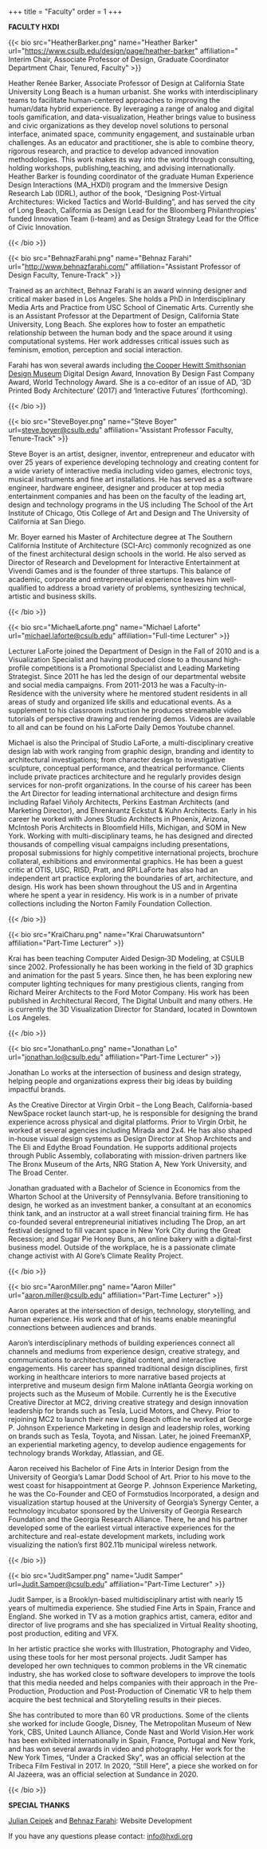 +++
title = "Faculty"
order = 1
+++



**FACULTY HXDI**


{{< bio src="HeatherBarker.png" name="Heather Barker" url="https://www.csulb.edu/design/page/heather-barker" affiliation=" Interim Chair, Associate Professor of Design, Graduate Coordinator Department Chair, Tenured, Faculty" >}}

Heather Renée Barker, Associate Professor of Design at California State University Long Beach is a human urbanist. She works with interdisciplinary teams to facilitate human-centered approaches to improving the human/data hybrid experience. By leveraging a range of analog and digital tools gamification, and data-visualization, Heather brings value to business and civic organizations as they develop novel solutions to personal interface, animated space, community engagement, and sustainable urban challenges. As an educator and practitioner, she is able to combine theory, rigorous research, and practice to develop advanced innovation methodologies. This work makes its way into the world through consulting, holding workshops, publishing,teaching, and advising internationally. Heather Barker is founding coordinator of the graduate Human Experience Design Interactions (MA_HXDI) program and the Immersive Design Research Lab (IDRL), author of the book, “Designing Post-Virtual Architectures: Wicked Tactics and World-Building”, and has served the city of Long Beach, California as Design Lead for the Bloomberg Philanthropies’ funded Innovation Team (i-team) and as Design Strategy Lead for the
Office of Civic Innovation.

{{< /bio >}}

{{< bio src="BehnazFarahi.png" name="Behnaz Farahi" url="http://www.behnazfarahi.com/" affiliation="Assistant Professor of Design Faculty, Tenure-Track" >}}

Trained as an architect, Behnaz Farahi is an award winning designer and critical maker based in Los Angeles. She holds a PhD in Interdisciplinary Media Arts and Practice from USC School of Cinematic Arts. Currently she is an Assistant Professor at the Department of Design, California State University, Long Beach. She explores how to foster an empathetic relationship between the human body and the space around it using computational systems. Her work addresses critical issues such as feminism, emotion, perception and social interaction. 

Farahi has won several awards including [the Cooper Hewitt Smithsonian Design Museum](https://www.cooperhewitt.org/national-design-awards/2021-national-design-awards-winners/#meet-the-winners) Digital Design Award, Innovation By Design Fast Company Award, World Technology Award. She is a co-editor of an issue of AD, ‘3D Printed Body Architecture’ (2017) and ‘Interactive Futures’ (forthcoming).

{{< /bio >}}

{{< bio src="SteveBoyer.png" name="Steve Boyer" url=steve.boyer@csulb.edu" affiliation="Assistant Professor Faculty, Tenure-Track" >}}

Steve Boyer is an artist, designer, inventor, entrepreneur and educator with over 25 years of experience developing technology and creating content for a wide variety of interactive media including video games, electronic toys, musical instruments and fine art installations. He has served as a software engineer, hardware engineer, designer and producer at top media entertainment companies and has been on the faculty of the leading art, design and technology programs in the US including The School of the Art Institute of Chicago, Otis College of Art and Design and The
University of California at San Diego.

Mr. Boyer earned his Master of Architecture degree at The Southern California Institute of Architecture (SCI-Arc) commonly recognized as one of the finest architectural design schools in the world. He also served as Director of Research and Development for Interactive Entertainment at Vivendi Games and is the founder of three startups. This balance of academic, corporate and entrepreneurial experience leaves him well-qualified to address a broad variety of problems, synthesizing technical, artistic and business skills.


{{< /bio >}}



{{< bio src="MichaelLaforte.png" name="Michael Laforte" url="michael.laforte@csulb.edu" affiliation="Full-time Lecturer" >}}

Lecturer LaForte joined the Department of Design in the Fall of 2010 and is a Visualization Specialist and having produced close to a thousand high-profile competitions is a Promotional Specialist and Leading Marketing Strategist. Since 2011 he has led the design of our departmental
website and social media campaigns. From 2011-2013 he was a Faculty-in-Residence with the university where he mentored student residents in all areas of study and organized life skills and educational events. As a supplement to his classroom instruction he produces streamable video tutorials of perspective drawing and rendering demos. Videos are available to all and can be found on his LaForte Daily Demos Youtube channel.

Michael is also the Principal of Studio LaForte, a multi-disciplinary creative design lab with work ranging from graphic design, branding and identity to architectural investigations; from character design to investigative sculpture, conceptual performance, and theatrical performance. Clients include private practices architecture and he regularly provides design services for non-profit organizations. In the course of his career has been the Art Director for leading international architecture and design firms including Rafael Viñoly Architects, Perkins Eastman Architects (and Marketing Director), and Ehrenkrantz Eckstut & Kuhn Architects. Early in his career he worked with Jones Studio Architects in Phoenix, Arizona, McIntosh Poris Architects in Bloomfield Hills, Michigan, and
SOM in New York. Working with multi-disciplinary teams, he has designed and directed thousands of compelling visual campaigns including presentations, proposal submissions for highly competitive international projects, brochure collateral, exhibitions and environmental graphics. He has been a guest critic at OTIS, USC, RISD, Pratt, and RPI.LaForte has also had an independent art practice exploring the boundaries of art, architecture, and design. His work has been shown throughout the US and in Argentina where he spent a year in residency. His work is in a number of private collections including the Norton Family Foundation Collection.

{{< /bio >}}


{{< bio src="KraiCharu.png" name="Krai Charuwatsuntorn" affiliation="Part-Time Lecturer" >}}

Krai has been teaching Computer Aided Design‐3D Modeling, at CSULB since 2002. Professionally he has been working in the field of 3D graphics and animation for the past 5 years. Since then, he has been exploring new computer lighting techniques for many prestigious clients, ranging from Richard Meirer Architects to the Ford Motor Company. His work has been published in Architectural Record, The Digital Unbuilt and many others. He is currently the 3D Visualization Director for Standard, located in Downtown Los Angeles.


{{< /bio >}}



{{< bio src="JonathanLo.png" name="Jonathan Lo" url="jonathan.lo@csulb.edu" affiliation="Part-Time Lecturer" >}}

Jonathan Lo works at the intersection of business and design strategy, helping people and organizations express their big ideas by building impactful brands.

As the Creative Director at Virgin Orbit – the Long Beach, California-based NewSpace rocket launch start-up, he is responsible for designing the brand experience across physical and digital platforms. Prior to Virgin Orbit, he worked at several agencies including Mirada and 2x4. He has also shaped in-house visual design systems as Design Director at Shop Architects and The Eli and Edythe Broad Foundation. He supports additional projects through Public Assembly, collaborating with mission-driven partners like The Bronx Museum of the Arts, NRG Station A, New York University, and The Broad Center.

Jonathan graduated with a Bachelor of Science in Economics from the Wharton School at the University of Pennsylvania. Before transitioning to design, he worked as an investment banker, a consultant at an economics think tank, and an instructor at a wall street financial training firm. He has co-founded several entrepreneurial initiatives including The Drop, an art festival designed to fill vacant space in New York City during the Great Recession; and Sugar Pie Honey Buns, an online bakery with a digital-first business model. Outside of the workplace, he is a passionate climate change activist with Al Gore’s Climate Reality Project.


{{< /bio >}}



{{< bio src="AaronMiller.png" name="Aaron Miller" url="aaron.miller@csulb.edu" affiliation="Part-Time Lecturer" >}}

Aaron operates at the intersection of design, technology, storytelling, and human experience. His work and that of his teams enable meaningful connections between audiences and brands.

Aaron’s interdisciplinary methods of building experiences connect all channels and mediums from experience design, creative strategy, and communications to architecture, digital content, and interactive engagements. His career has spanned traditional design disciplines, first working in healthcare interiors to more narrative based projects at interpretive and museum design firm Malone inAtlanta Georgia working on projects such as the Museum of Mobile. Currently he is the Executive Creative Director at MC2, driving creative strategy and design innovation leadership for brands such as Tesla, Lucid Motors, and Chevy. Prior to rejoining MC2 to launch their new Long Beach office he worked at George P. Johnson Experience Marketing in design and leadership roles, working on brands such as Tesla, Toyota, and Nissan. Later, he joined FreemanXP, an experiential marketing agency, to develop audience engagements for technology brands Workday, Atlassian, and GE.


Aaron received his Bachelor of Fine Arts in Interior Design from the University of Georgia’s Lamar Dodd School of Art. Prior to his move to the west coast for hisappointment at George P. Johnson Experience Marketing, he was the Co-Founder and CEO of Formstudios Incorporated, a design and visualization startup housed at the University of Georgia’s Synergy Center, a technology incubator sponsored by the University of Georgia Research Foundation and the Georgia Research Alliance. There, he and his partner developed some of the earliest virtual interactive experiences for the architecture and real-estate development markets, including work visualizing the nation’s first 802.11b municipal wireless network.


{{< /bio >}}


{{< bio src="JuditSamper.png" name="Judit Samper" url=Judit.Samper@csulb.edu" affiliation="Part-Time Lecturer" >}}

Judit Samper, is a Brooklyn-based multidisciplinary artist with nearly 15 years of multimedia experience. She studied Fine Arts in Spain, France and England. She worked in TV as a motion graphics artist, camera, editor and director of live programs and she has specialized in Virtual
Reality shooting, post production, editing and VFX. 

In her artistic practice she works with Illustration, Photography and Video, using these tools for her most personal projects. Judit Samper has developed her own techniques to common problems in the VR cinematic industry, she has worked close to software developers to improve the tools that this media needed and helps companies with their approach in the Pre-Production, Production and Post-Production of Cinematic VR to help them acquire the best technical and Storytelling results in their pieces.

She has contributed to more than 60 VR productions. Some of the clients she worked for include Google, Disney, The Metropolitan Museum of New York, CBS, United Launch Alliance, Conde Nast and World Vision.Her work has been exhibited internationally in Spain, France, Portugal and New York, and has won several awards in video and photography. Her work for the New York Times, “Under a Cracked Sky”, was an official selection at the Tribeca Film Festival in 2017. In 2020, “Still Here”, a piece she worked on for Al Jazeera, was an official selection at Sundance in 2020.


{{< /bio >}}




**SPECIAL THANKS**

[Julian Ceipek](https://jceipek.com/) and [Behnaz Farahi](http://BehnazFarahi.com/): Website Development 

If you have any questions please contact: info@hxdi.org
